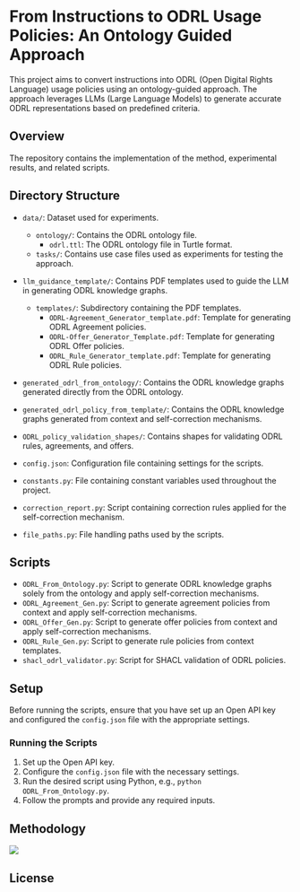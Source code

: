 # From Instructions to ODRL Usage Policies: An Ontology Guided Approach

This project aims to convert instructions into ODRL (Open Digital Rights Language) usage policies using an ontology-guided approach. The approach leverages LLMs (Large Language Models) to generate accurate ODRL representations based on predefined criteria.

## Overview

The repository contains the implementation of the method, experimental results, and related scripts.

## Directory Structure

- `data/`: Dataset used for experiments.
  - `ontology/`: Contains the ODRL ontology file.
    - `odrl.ttl`: The ODRL ontology file in Turtle format.
  - `tasks/`: Contains use case files used as experiments for testing the approach.
- `llm_guidance_template/`: Contains PDF templates used to guide the LLM in generating ODRL knowledge graphs.
  - `templates/`: Subdirectory containing the PDF templates.
    - `ODRL-Agreement_Generator_template.pdf`: Template for generating ODRL Agreement policies.
    - `ODRL-Offer_Generator_Template.pdf`: Template for generating ODRL Offer policies.
    - `ODRL_Rule_Generator_template.pdf`: Template for generating ODRL Rule policies.
- `generated_odrl_from_ontology/`: Contains the ODRL knowledge graphs generated directly from the ODRL ontology.
- `generated_odrl_policy_from_template/`: Contains the ODRL knowledge graphs generated from context and self-correction mechanisms.
- `ODRL_policy_validation_shapes/`: Contains shapes for validating ODRL rules, agreements, and offers.

- `config.json`: Configuration file containing settings for the scripts.
- `constants.py`: File containing constant variables used throughout the project.
- `correction_report.py`: Script containing correction rules applied for the self-correction mechanism.
- `file_paths.py`: File handling paths used by the scripts.

## Scripts

- `ODRL_From_Ontology.py`: Script to generate ODRL knowledge graphs solely from the ontology and apply self-correction mechanisms.
- `ODRL_Agreement_Gen.py`: Script to generate agreement policies from context and apply self-correction mechanisms.
- `ODRL_Offer_Gen.py`: Script to generate offer policies from context and apply self-correction mechanisms.
- `ODRL_Rule_Gen.py`: Script to generate rule policies from context templates.
- `shacl_odrl_validator.py`: Script for SHACL validation of ODRL policies.

## Setup

Before running the scripts, ensure that you have set up an Open API key and configured the `config.json` file with the appropriate settings.

### Running the Scripts

1. Set up the Open API key.
2. Configure the `config.json` file with the necessary settings.
3. Run the desired script using Python, e.g., `python ODRL_From_Ontology.py`.
4. Follow the prompts and provide any required inputs.


## Methodology 

[![](https://mermaid.ink/img/pako:eNqdVV2PmzgU_SuWV5V2pWQKIYSEh75MRtnRJk0VIm21sKocfElQwWaN6SSdzn_vNTAMSaeRtkSKbHzO_Tg-No80lhyoT_eKFQeynUeC4PPmDVmxVJBbmRdSgNBl8347D99G9M8qZ4IsmdhXbA9kC0dNft-y8jOZQxmrtNCpFH9E9O2_DWu52BracrkiiyrlTMSGlBcZ09BDLVehgXxQMoayTMW-XfhrEUZ0Pd8scRTR9mVwuzIxA8iS4a1UCmKTlGyqDMqXmBvkbiBJBXDSRBDyIQOOVS9MwwjrGsYqe_2SoNrVmjTrZTszqE8vqPCDgoIpjP7cWJv4jLN-vw3r7GuhZSb3px7IPOt1vTxc__0qBAR_LWhwF4Tmj9yLMt0fdHkRNdiEwUlodmxEuVy9DwPAbdRp_LMAdx_DeVrqNEPByN2R4YadhenqqgedjrdSiGY3SvKQapSM7SDrDESGw3ffIsplbgym4L8qVZDXFqPfjAkugHsUFkryhWUosIlqYLj7nbXOcXsQoDpcFw63oMUVSn6pkaVWVawrBTVwsW2BRtEGCUKl8QGRuvNqD2is2mZuUkLdAFq0NW27moqiQjslUpG48-lZDzhosaq2ah1nYwJ1mgb6lOGBIKGCUhOZkJOsFHbQvDVHGJU0gmKxByAly5-NaDBg1ExwH_3fkiRhMR9g7_IzmCn3LKudDh9Srg--Uxz7VKPwr3JNZ_-P-0PHRrecxQfUBfs8v43aApddkin3OOuS8Nhxx-7VAnGXGiq3IU7sjmp7bLSbXqVufol7oWzvKnkRyoVJTyjmXgo1Oi_EWPuZCxNgPe5kthtfbaJ2e0OGKSaedeTRlHk_Fe8sxLrLzidgXc1-UXmweVZwDLy3ca_lvqTet9Q4BjdJOqpluZOdc5V69_FFaufMk7FteT9Q6YDmoPBscfxKPppAEcUzluNt4OOQQ8KqTEc0Ek8IZZWWeOvG1MfbBQZUyWp_oH7CshJnVYFXGMxThld43r0tmKD-Iz1Sf2bd2DPHtR3XnY5tz7UH9ER923JvnJFn2WPLG82ckTN-GtCvUmIE68ZzXcfC39jxrMnUdQcUeKqlWjWf9frrXqf4pyaYqp6-Ayj5jAM?type=png)](https://mermaid.live/edit#pako:eNqdVV2PmzgU_SuWV5V2pWQKIYSEh75MRtnRJk0VIm21sKocfElQwWaN6SSdzn_vNTAMSaeRtkSKbHzO_Tg-No80lhyoT_eKFQeynUeC4PPmDVmxVJBbmRdSgNBl8347D99G9M8qZ4IsmdhXbA9kC0dNft-y8jOZQxmrtNCpFH9E9O2_DWu52BracrkiiyrlTMSGlBcZ09BDLVehgXxQMoayTMW-XfhrEUZ0Pd8scRTR9mVwuzIxA8iS4a1UCmKTlGyqDMqXmBvkbiBJBXDSRBDyIQOOVS9MwwjrGsYqe_2SoNrVmjTrZTszqE8vqPCDgoIpjP7cWJv4jLN-vw3r7GuhZSb3px7IPOt1vTxc__0qBAR_LWhwF4Tmj9yLMt0fdHkRNdiEwUlodmxEuVy9DwPAbdRp_LMAdx_DeVrqNEPByN2R4YadhenqqgedjrdSiGY3SvKQapSM7SDrDESGw3ffIsplbgym4L8qVZDXFqPfjAkugHsUFkryhWUosIlqYLj7nbXOcXsQoDpcFw63oMUVSn6pkaVWVawrBTVwsW2BRtEGCUKl8QGRuvNqD2is2mZuUkLdAFq0NW27moqiQjslUpG48-lZDzhosaq2ah1nYwJ1mgb6lOGBIKGCUhOZkJOsFHbQvDVHGJU0gmKxByAly5-NaDBg1ExwH_3fkiRhMR9g7_IzmCn3LKudDh9Srg--Uxz7VKPwr3JNZ_-P-0PHRrecxQfUBfs8v43aApddkin3OOuS8Nhxx-7VAnGXGiq3IU7sjmp7bLSbXqVufol7oWzvKnkRyoVJTyjmXgo1Oi_EWPuZCxNgPe5kthtfbaJ2e0OGKSaedeTRlHk_Fe8sxLrLzidgXc1-UXmweVZwDLy3ca_lvqTet9Q4BjdJOqpluZOdc5V69_FFaufMk7FteT9Q6YDmoPBscfxKPppAEcUzluNt4OOQQ8KqTEc0Ek8IZZWWeOvG1MfbBQZUyWp_oH7CshJnVYFXGMxThld43r0tmKD-Iz1Sf2bd2DPHtR3XnY5tz7UH9ER923JvnJFn2WPLG82ckTN-GtCvUmIE68ZzXcfC39jxrMnUdQcUeKqlWjWf9frrXqf4pyaYqp6-Ayj5jAM)


## License


